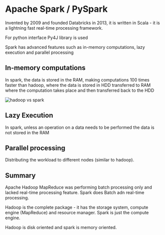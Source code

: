 # Apache Spark / PySpark

Invented by 2009 and founded Databricks in 2013, it is written in Scala - it is a lightning fast real-time processing framework.

For python interface Py4J library is used

Spark has advanced features such as in-memory computations, lazy execution and parallel processing

## In-memory computations
In spark, the data is stored in the RAM, making computations 100 times faster than hadoop, where the data is stored in HDD transferred to RAM where the computation takes place and then transferred back to the HDD

![hadoop vs spark](https://www.researchgate.net/profile/Hamid-Mushtaq/publication/319284382/figure/fig1/AS:531456718245888@1503720563930/Spark-vs-Hadoop-MapReduce.png)

## Lazy Execution

In spark, unless an operation on a data needs to be performed the data is not stored in the RAM

## Parallel processing

Distributing the workload to different nodes (similar to hadoop).

## Summary 

Apache Hadoop MapReduce was performing batch processing only and lacked real-time processing feature. Spark does Batch adn real-time processing.

Hadoop is the complete package - it has the storage system, compute engine (MapReduce) and resource manager. Spark is just the compute engine.

Hadoop is disk oriented and spark is memory oriented.

